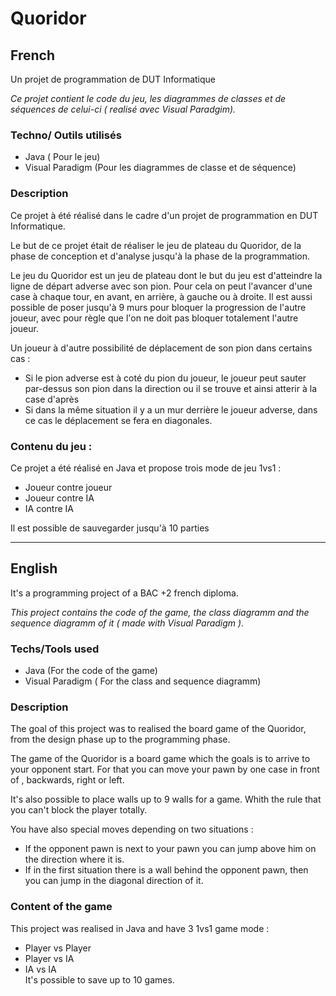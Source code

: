 # Quoridor

## French 
Un projet de programmation de DUT Informatique 

*Ce projet contient le code du jeu, les diagrammes de classes et de séquences de celui-ci ( realisé avec Visual Paradgim).*

### Techno/ Outils utilisés
- Java ( Pour le jeu)
- Visual Paradigm (Pour les diagrammes de classe et de séquence)

### Description
Ce projet à été réalisé dans le cadre d'un projet de programmation en DUT Informatique.

Le but de ce projet était de réaliser le jeu de plateau du Quoridor, de la phase de conception et d'analyse jusqu'à la phase de la programmation.

Le jeu du Quoridor est un jeu de plateau dont le but du jeu est d'atteindre la ligne de départ adverse avec son pion. Pour cela on peut l'avancer d'une case à chaque tour, en avant, en arrière, à gauche ou à droite. Il est aussi possible de poser jusqu'à 9 murs pour bloquer la progression de l'autre joueur, avec pour règle que l'on ne doit pas bloquer totalement l'autre joueur.

Un joueur à d'autre possibilité de déplacement de son pion dans certains cas : 
- Si le pion adverse est à coté du pion du joueur, le joueur peut sauter par-dessus son pion dans la direction ou il se trouve et ainsi atterir à la case d'après
- Si dans la même situation il y a un mur derrière le joueur adverse, dans ce cas le déplacement se fera en diagonales. 

### Contenu du jeu :
Ce projet a été réalisé en Java et propose trois mode de jeu 1vs1 : 
- Joueur contre joueur
- Joueur contre IA
- IA contre IA

Il est possible de sauvegarder jusqu'à 10 parties
****

## English

It's a programming project of a BAC +2 french diploma.

*This project contains the code of the game, the class diagramm and the sequence diagramm of it ( made with Visual Paradigm ).*

### Techs/Tools used
- Java (For the code of the game)
- Visual Paradigm ( For the class and sequence diagramm)

### Description
The goal of this project was to realised the board game of the Quoridor, from the design phase up to the programming phase.

The game of the Quoridor  is a board game which the goals is to arrive to your opponent start.
For that you can move your pawn by one case in front of , backwards, right or left.

It's also possible to place walls up to 9 walls for a game.
Whith the rule that you can't block the player totally.

You have also special moves depending on two situations : 
- If the opponent pawn is next to your pawn you can jump above him on the direction where it is.
- If in the first situation there is a wall behind the opponent pawn, then you can jump in the diagonal direction of it.

### Content of the game

This project was realised in Java and have 3 1vs1 game mode :
- Player vs Player
- Player vs IA
- IA vs IA  
It's possible to save up to 10 games.
